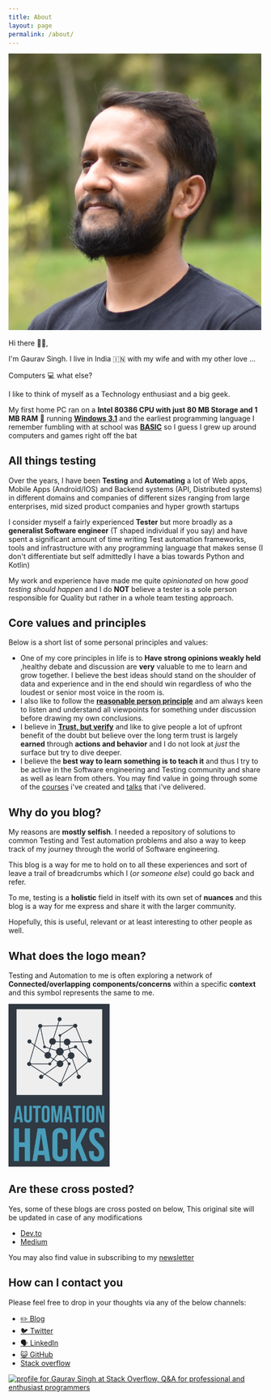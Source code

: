 ```yaml
---
title: About
layout: page
permalink: /about/
---
```


<img src="../assets/images/avatar/bio-photo.png" alt="Image of Gaurav Singh" width=500>

Hi there 👋🏻,

I'm Gaurav Singh. I live in India 🇮🇳 with my wife and with my other
love ...

Computers 💻 what else?

I like to think of myself as a Technology enthusiast and a big geek.

My first home PC ran
on a **Intel 80386 CPU with just 80 MB Storage and 1 MB RAM** 🤯 running
[**Windows 3.1**](https://en.wikipedia.org/wiki/Windows_3.1x) and the earliest
programming language I remember fumbling with at school was
[**BASIC**](https://en.wikipedia.org/wiki/BASIC) so I guess I grew up around
computers and games right off the bat

## All things testing

Over the years, I have been **Testing** and **Automating** a lot of Web apps,
Mobile Apps (Android/IOS) and Backend systems (API, Distributed systems) in
different domains and companies of different sizes ranging from large
enterprises, mid sized product companies and hyper growth startups

I consider myself a fairly experienced **Tester** but more broadly as a
**generalist Software engineer** (T shaped individual if you say) and have spent a significant amount of time writing
Test automation frameworks, tools and infrastructure with any programming language that makes
sense (I don't differentiate but self admittedly I have a bias towards Python and Kotlin)

My work and experience have made me quite _opinionated_ on how _good testing
should happen_ and I do **NOT** believe a tester is a sole person responsible
for Quality but rather in a whole team testing approach.

## Core values and principles

Below is a short list of some personal principles and values:

- One of my core principles in life is to **Have strong opinions weakly held**
  ,healthy debate and discussion are **very** valuable to me to learn and grow
  together. I believe the best ideas should stand on the shoulder of data and
  experience and in the end should win regardless of who the loudest or senior most voice in the
  room is.
- I also like to follow the
  [**reasonable person principle**](https://www.cs.cmu.edu/~weigand/staff/) and
  am always keen to listen and understand all viewpoints for something under
  discussion before drawing my own conclusions.
- I believe in
  [**Trust, but verify**](https://www.forbes.com/sites/frankarmstrong/2019/10/21/trust-but-verify/?sh=43ec8e135873)
  and like to give people a lot of upfront benefit of the doubt but believe over
  the long term trust is largely **earned** through **actions and behavior** and
  I do not look at *just* the surface but try to dive deeper.
- I believe the **best way to learn something is to teach it** and thus I try to
  be active in the Software engineering and Testing community and share as well as learn
  from others. You may find value in going through some of the
  [courses](courses.md) i've created and [talks](talks.md) that i've delivered.

## Why do you blog?

My reasons are **mostly selfish**. I needed a repository of solutions to common
Testing and Test automation problems and also a way to keep track of my journey through the
world of Software engineering.

This blog is a way for me to hold on to all these experiences and sort of leave
a trail of breadcrumbs which I (_or someone else_) could go back and refer.

To me, testing is a **holistic** field in itself with its own set of **nuances**
and this blog is a way for me express and share it with the larger community.

Hopefully, this is useful, relevant or at least interesting to other people as
well.

## What does the logo mean?

Testing and Automation to me is often exploring a network of
**Connected/overlapping** **components/concerns** within a specific **context**
and this symbol represents the same to me.

<img src="/assets/images/logo/site-logo.png" alt="Automation hacks logo" width="200"/>

## Are these cross posted?

Yes, some of these blogs are cross posted on below, This original site will be
updated in case of any modifications

- [Dev.to](https://dev.to/automationhacks)
- [Medium](https://automationhacks.medium.com/)

You may also find value in subscribing to my [newsletter](newsletter.md)

## How can I contact you

Please feel free to drop in your thoughts via any of the below channels:

- [✏️ Blog](https://automationhacks.io/)
- [🐦 Twitter](https://twitter.com/automationhacks)
- [🗣 LinkedIn](https://www.linkedin.com/in/automationhacks/)
- [😺 GitHub](https://github.com/automationhacks)
- [Stack overflow](https://stackoverflow.com/users/5336432/gaurav-singh)

<a href="https://stackoverflow.com/users/5336432/gaurav-singh"><img src="https://stackoverflow.com/users/flair/5336432.png?theme=clean" width="208" height="58" alt="profile for Gaurav Singh at Stack Overflow, Q&amp;A for professional and enthusiast programmers" title="profile for Gaurav Singh at Stack Overflow, Q&amp;A for professional and enthusiast programmers"></a>
